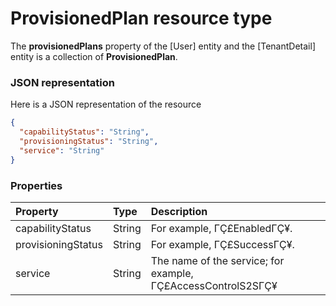 # ProvisionedPlan resource type

The **provisionedPlans** property of the [User] entity and the [TenantDetail] entity is a collection of **ProvisionedPlan**.

### JSON representation

Here is a JSON representation of the resource

<!-- {
  "blockType": "resource",
  "optionalProperties": [

  ],
  "@odata.type": "microsoft.graph.ProvisionedPlan"
}-->

```json
{
  "capabilityStatus": "String",
  "provisioningStatus": "String",
  "service": "String"
}

```
### Properties
| Property	   | Type	|Description|
|:---------------|:--------|:----------|
|capabilityStatus|String|For example, ΓÇ£EnabledΓÇ¥.|
|provisioningStatus|String|For example, ΓÇ£SuccessΓÇ¥.|
|service|String|The name of the service; for example, ΓÇ£AccessControlS2SΓÇ¥|

<!-- uuid: 76fdbfb5-c4ec-4dea-82c0-fa2cb3bb8c6a
2015-10-16 22:29:35 UTC -->
<!-- {
  "type": "#page.annotation",
  "description": "ProvisionedPlan resource",
  "keywords": "",
  "section": "documentation",
  "tocPath": ""
}-->
